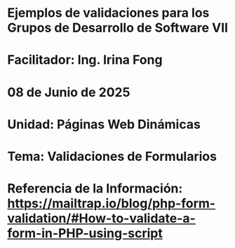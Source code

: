 # Ejemplos de validaciones para los Grupos de Desarrollo de Software VII
# Facilitador: Ing. Irina Fong
# 08 de Junio de 2025
# Unidad: Páginas Web Dinámicas
# Tema: Validaciones de Formularios
# Referencia de la Información: https://mailtrap.io/blog/php-form-validation/#How-to-validate-a-form-in-PHP-using-script
